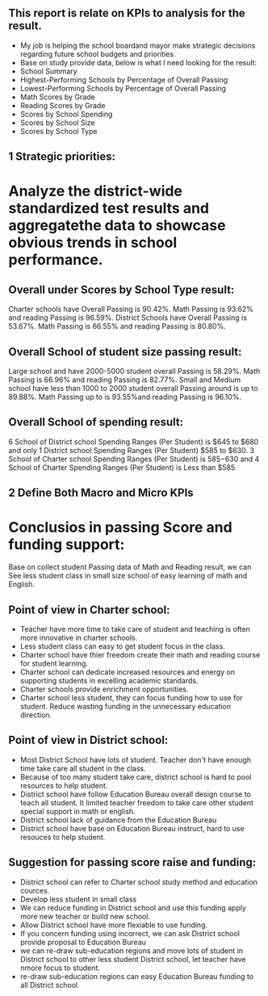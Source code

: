 ## This report is relate on KPIs to analysis for the result.
*   My job is helping the school boardand mayor make strategic decisions regarding future school budgets and priorities.
*  Base on study provide data, below is what I need looking for the result:
*  School Summary
*  Highest-Performing Schools by Percentage of Overall Passing
*  Lowest-Performing Schools by Percentage of Overall Passing
*  Math Scores by Grade
*  Reading Scores by Grade
*  Scores by School Spending
*  Scores by School Size
*  Scores by School Type

## 1 Strategic priorities:

# Analyze the district-wide standardized test results and aggregatethe data to showcase obvious trends in school performance.

## Overall under Scores by School Type result: 
Charter schools have Overall Passing is 90.42%.  Math Passing is 93.62% and reading Passing is 96.59%.
District Schools have Overall Passing is 53.67%.  Math Passing is 66.55% and reading Passing is 80.80%.

## Overall School of student size passing result:
Large school and have 2000-5000 student overall Passing is 58.29%.  Math Passing is 66.96% and reading Passing is 82.77%.
Small and Medium school have less than 1000 to 2000 student overall Passing around is up to 89.88%.  Math Passing up to is 93.55%and reading Passing is 96.10%.

## Overall School of spending result:
6 School of District school Spending Ranges (Per Student) is $645 to $680 and only 1 District school  Spending Ranges (Per Student) $585 to $630.
3 School of Charter school Spending Ranges (Per Student) is $585-$630 and 4 School of Charter Spending Ranges (Per Student) is Less than $585

## 2 Define Both Macro and Micro KPIs
# Conclusios in passing Score and funding support:
Base on collect student Passing data of Math and Reading result,  we can See less student class in small size school of easy learning of math and English. 

## Point of view in Charter school: 
*   Teacher have more time to take care of student and teaching is often more innovative in charter schools.
*   Less student class can easy to get student focus in the class.
*   Charter school have thier freedom create their math and reading course for student learning.
*   Charter school can dedicate increased resources and energy on supporting students in excelling academic standards.
*   Charter schools provide enrichment opportunities. 
*   Charter school less student, they can focus funding how to use for student.  Reduce wasting funding in the unnecessary education direction.

## Point of view in District school: 
*   Most District School have lots of student. Teacher don't have enough time take care all student in the class.
*   Because of too many student take care, district school is hard to pool resources to help student.
*   District school have follow Education Bureau overall design course to teach all student. It limited teacher freedom to take care other student special support in math or english.
*   District school lack of guidance from the Education Bureau 
*   District school have base on Education Bureau instruct, hard to use resouces to help student.

## Suggestion for passing score raise and funding:
*   District school can refer to Charter school study method and education cources.
*   Develop less student in small class
*   We can reduce funding in District school and use this funding apply more new teacher or build new school.
*   Allow District school have more flexiable to use funding.
*   If you concern funding using incorrect, we can ask  District school provide proposal to Education Bureau
*   we can re-draw sub-education regions and move lots of student in District school to other less student District school, let teacher have nmore focus to student.
*   re-draw sub-education regions can easy Education Bureau funding to all District school










